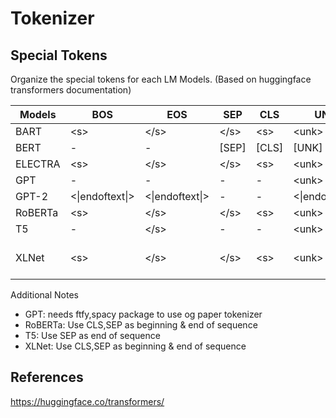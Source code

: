 # Tokenizer

## Special Tokens
Organize the special tokens for each LM Models. (Based on huggingface transformers documentation)

| Models   | BOS    | EOS | SEP | CLS | UNK | PAD | MASK | Additional | 
| -------- | ------ | ------ | ------ | ------ | ------ | ------ | ------ | ----- | 
| BART | \<s> | \</s> | \</s> | \<s> | \<unk> | \<pad> | \<mask> | |
| BERT | - | - | [SEP] | [CLS] | [UNK] | [PAD] | [MASK] | |
| ELECTRA | \<s> | \</s> | \</s> | \<s> | \<unk> | \<pad> | \<mask> | |
| GPT | - | - | - | - | \<unk> | - | - | |
| GPT-2 | \<\|endoftext\|> | \<\|endoftext\|> | - | - | \<\|endoftext\|> | - | - | |
| RoBERTa | \<s> | \</s> | \</s> | \<s> | \<unk> | \<pad> | \<mask> | 
| T5 | - | \</s> | - | - | \<unk> | \<pad> | - | \<extra_id_{}> | 
| XLNet | \<s> | \</s> | \</s> | \<s> | \<unk> | \<pad> | \<mask> | [\<eop>,\<eod>] end of paragraph,document |

Additional Notes
* GPT: needs ftfy,spacy package to use og paper tokenizer 
* RoBERTa: Use CLS,SEP as beginning & end of sequence
* T5: Use SEP as end of sequence
* XLNet: Use CLS,SEP as beginning & end of sequence

## References
https://huggingface.co/transformers/